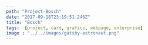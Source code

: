```yaml
---
path: "Project-Bosch"
date: "2017-09-18T23:19:51.246Z"
title: "Bosch"
tags:  [project, card, grafics, webpage, enterprise]
image : "../../images/gatsby-astronaut.png"
---
```

